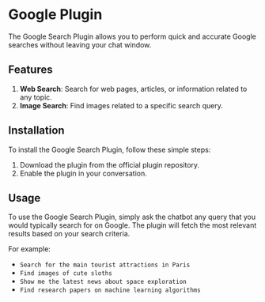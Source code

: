# Google Plugin

The Google Search Plugin allows you to perform quick and accurate Google searches without leaving your chat window.

## Features

1. **Web Search**: Search for web pages, articles, or information related to any topic.
2. **Image Search**: Find images related to a specific search query.

## Installation

To install the Google Search Plugin, follow these simple steps:

1. Download the plugin from the official plugin repository.
2. Enable the plugin in your conversation.

## Usage

To use the Google Search Plugin, simply ask the chatbot any query that you would typically search for on Google. The plugin will fetch the most relevant results based on your search criteria.

For example:

- `Search for the main tourist attractions in Paris`
- `Find images of cute sloths`
- `Show me the latest news about space exploration`
- `Find research papers on machine learning algorithms`
